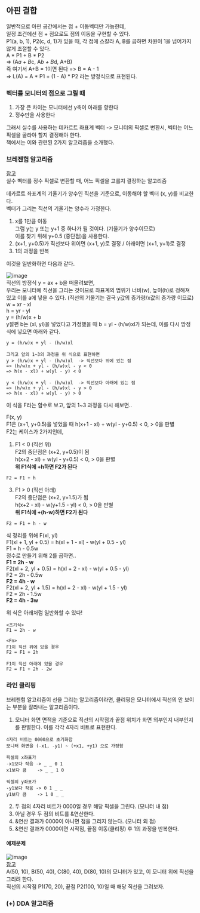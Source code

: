 ## 아핀 결합
일반적으로 아핀 공간에서는 점 + 이동벡터만 가능한데,  
일정 조건에선 점 + 점으로도 점의 이동을 구현할 수 있다.  
P1(a, b, 1), P2(c, d, 1)가 있을 때, 각 점에 스칼라 A, B를 곱하면 차원이 1을 넘어가지 않게 조절할 수 있다.  
A * P1 + B * P2  
=> (A*a + B*c, A*b + B*d, A+B)  
즉 여기서 A+B = 1이면 된다 => B = A - 1  
=> L(A) = A * P1 + (1 - A) * P2  라는 방정식으로 표현된다.  


### 벡터를 모니터의 점으로 그릴 때
1. 가장 큰 차이는 모니터에선 y축이 아래를 향한다
2. 정수만을 사용한다

그래서 실수를 사용하는 데카르트 좌표계 벡터 -> 모니터의 픽셀로 변환시, 벡터는 어느 픽셀을 골라야 할지 결정해야 한다.  
책에서는 이와 관련된 2가지 알고리즘을 소개했다.  

### 브레젠험 알고리즘
[참고](https://playground10.tistory.com/62)  
실수 벡터를 정수 픽셀로 변환할 때, 어느 픽셀을 고를지 결정하는 알고리즘  

데카르트 좌표계의 기울기가 양수인 직선을 기준으로, 이동해야 할 벡터 (x, y)를 비교한다.  
벡터가 그리는 직선의 기울기는 양수라 가정한다.  

1. x를 1만큼 이동  
그럼 y는 y 또는 y+1 중 하나가 될 것이다. (기울기가 양수이므로)  
이를 찾기 위해 y+0.5 (중단점)을 사용한다.  
2. (x+1, y+0.5)가 직선보다 위이면 (x+1, y)로 결정 / 아래이면 (x+1, y+1)로 결정  
3. 1의 과정을 반복

이것을 일반화하면 다음과 같다.  

![image](https://github.com/yooonmyong/SK_Study/assets/40621689/160dd01d-db7c-4e11-bd46-7967dca77064)  
직선의 방정식 y = ax + b을 떠올려보면,  
우리는 모니터에 직선을 그리는 것이므로 좌표계의 범위가 너비(w), 높이(h)로 정해져있고 이를 a에 넣을 수 있다. (직선의 기울기는 결국 y값의 증가량/x값의 증가량 이므로)  
w = xr - xl  
h = yr - yl  
y = (h/w)x + b  
y절편 b는 (xl, yl)을 넣었다고 가정했을 때 b = yl - (h/w)xl가 되는데, 이를 다시 방정식에 넣으면 아래와 같다.  
```
y = (h/w)x + yl - (h/w)xl

그리고 앞의 1~3의 과정을 위 식으로 표현하면
y > (h/w)x + yl - (h/w)xl  -> 직선보다 위에 있는 점
=> (h/w)x + yl - (h/w)xl - y < 0
=> h(x - xl) + w(yl - y) < 0

y < (h/w)x + yl - (h/w)xl  -> 직선보다 아래에 있는 점
=> (h/w)x + yl - (h/w)xl - y > 0
=> h(x - xl) + w(yl - y) > 0
```

이 식을 F라는 함수로 보고, 앞의 1~3 과정을 다시 해보면..  

F(x, y)  
F1은 (x+1, y+0.5)을 넣었을 때 h(x+1 - xl) + w(yl - y+0.5) < 0, > 0을 판별  
F2는 케이스가 2가지인데,  
1. F1 < 0 (직선 위)  
F2의 중단점은 (x+2, y+0.5)이 됨  
h(x+2 - xl) + w(yl - y+0.5) < 0, > 0을 판별  
**위 F1식에 +h하면 F2가 된다**
```
F2 = F1 + h
```

3. F1 > 0 (직선 아래)  
F2의 중단점은 (x+2, y+1.5)가 됨  
h(x+2 - xl) - w(y+1.5 - yl) < 0, > 0을 판별  
**위 F1식에 +(h-w)하면 F2가 된다**  
```
F2 = F1 + h - w
```

식 정리를 위해 F(xl, yl)  
F1(xl + 1, yl + 0.5) = h(xl + 1 - xl) - w(yl + 0.5 - yl)  
F1 = h - 0.5w  
정수로 만들기 위해 2를 곱하면..  
**F1 = 2h - w**  
F2(xl + 2, yl + 0.5) = h(xl + 2 - xl) - w(yl + 0.5 - yl)  
F2 = 2h - 0.5w  
**F2 = 4h - w**  
F2(xl + 2, yl + 1.5) = h(xl + 2 - xl) - w(yl + 1.5 - yl)  
F2 = 2h - 1.5w  
**F2 = 4h - 3w**  

위 식은 아래처럼 일반화할 수 있다!  
```
<초기식>
F1 = 2h - w

<Fn>
F1이 직선 위에 있을 경우
F2 = F1 + 2h

F1이 직선 아래에 있을 경우
F2 = F1 + 2h - 2w
```

### 라인 클리핑
브레젠험 알고리즘이 선을 그리는 알고리즘이라면, 클리핑은 모니터에서 직선의 안 보이는 부분을 잘라내는 알고리즘이다.  

1. 모니터 화면 면적을 기준으로 직선의 시작점과 끝점 위치가 화면 외부인지 내부인지를 판별한다. 이를 각각 4자리 비트로 표현한다.
```
4자리 비트는 0000으로 초기화함
모니터 화면을 (-x1, -y1) ~ (+x1, +y1) 으로 가정함

픽셀의 x좌표가
-x1보다 작음 -> _ _ 0 1
x1보다 큼    -> _ _ 1 0

픽셀의 y좌표가
-y1보다 작음 -> 0 1 _ _
y1보다 큼    -> 1 0 _ _ 
```
2. 두 점의 4자리 비트가 0000일 경우 해당 픽셀을 그린다. (모니터 내 점)
3. 아닐 경우 두 점의 비트를 &연산한다.
4. &연산 결과가 0000이 아니면 점을 그리지 않는다. (모니터 외 점)
5. &연산 결과가 0000이면 시작점, 끝점 이동(클리핑) 후 1의 과정을 반복한다.

#### 예제문제
![image](https://github.com/yooonmyong/SK_Study/assets/40621689/fe453682-04df-40e0-8742-0e9749f879e9)  
[참고](https://www.youtube.com/watch?v=U2OSzGKXo3A)  
A(50, 10), B(50, 40), C(80, 40), D(80, 10)의 모니터가 있고, 이 모니터 위에 직선을 그리려 한다.  
직선의 시작점 P1(70, 20), 끝점 P2(100, 10)일 때 해당 직선을 그려보자.  

### (+) DDA 알고리즘
